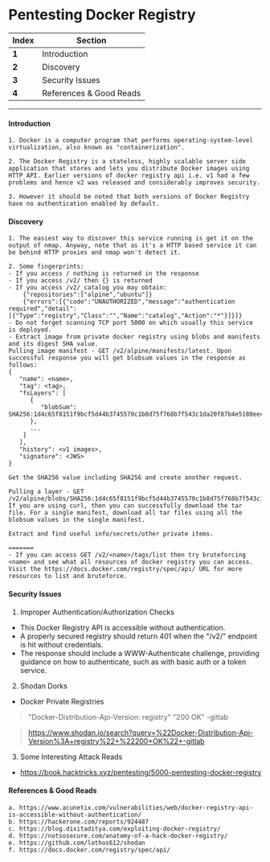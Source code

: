 #  Pentesting Docker Registry
Index | Section
--- | ---
**1** | Introduction 
**2** | Discovery
**3** | Security Issues
**4** | References & Good Reads

___
#### Introduction
```
1. Docker is a computer program that performs operating-system-level virtualization, also known as "containerization".

2. The Docker Registry is a stateless, highly scalable server side application that stores and lets you distribute Docker images using HTTP API. Earlier versions of docker registry api i.e. v1 had a few problems and hence v2 was released and considerably improves security. 

3. However it should be noted that both versions of Docker Registry have no authentication enabled by default.
```


#### Discovery
```
1. The easiest way to discover this service running is get it on the output of nmap. Anyway, note that as it's a HTTP based service it can be behind HTTP proxies and nmap won't detect it.

2. Some fingerprints:
- If you access / nothing is returned in the response
- If you access /v2/ then {} is returned
- If you access /v2/_catalog you may obtain:
	{"repositories":["alpine","ubuntu"]}
	{"errors":[{"code":"UNAUTHORIZED","message":"authentication required","detail":[{"Type":"registry","Class":"","Name":"catalog","Action":"*"}]}]}
- Do not forget scanning TCP port 5000 on which usually this service is deployed.
- Extract image from private docker registry using blobs and manifests and its digest SHA value.
Pulling image manifest - GET /v2/alpine/manifests/latest. Upon successful response you will get blobsum values in the response as follows:
{
   "name": <name>,
   "tag": <tag>,
   "fsLayers": [
      {
         "blobSum": SHA256:1d4c65f8151f9bcf5d44b3745570c1b8d75f768b7f543c1da20f87b4e5180eec
      },
      ...
    ]
   ],
   "history": <v1 images>,
   "signature": <JWS>
}

Get the SHA256 value including SHA256 and create another request.

Pulling a layer - GET /v2/alpine/blobs/SHA256:1d4c65f8151f9bcf5d44b3745570c1b8d75f768b7f543c1da20f87b4e5180eec
If you are using curl, then you can successfully download the tar file. For a single manifest, download all tar files using all the blobsum values in the single manifest.

Extract and find useful info/secrets/other private items.

=======
- If you can access GET /v2/<name>/tags/list then try bruteforcing <name> and see what all resources of docker registry you can access. Visit the https://docs.docker.com/registry/spec/api/ URL for more resources to list and bruteforce.

```

#### Security Issues

1. Improper Authentication/Authorization Checks
- This Docker Registry API is accessible without authentication. 
- A properly secured registry should return 401 when the "/v2/" endpoint is hit without credentials. 
- The response should include a WWW-Authenticate challenge, providing guidance on how to authenticate, such as with basic auth or a token service.


2. Shodan Dorks 
- Docker Private Registries

> "Docker-Distribution-Api-Version: registry" "200 OK" -gitlab

> https://www.shodan.io/search?query=%22Docker-Distribution-Api-Version%3A+registry%22+%22200+OK%22+-gitlab

3. Some Interesting Attack Reads
- https://book.hacktricks.xyz/pentesting/5000-pentesting-docker-registry



#### References & Good Reads

```
a. https://www.acunetix.com/vulnerabilities/web/docker-registry-api-is-accessible-without-authentication/
b. https://hackerone.com/reports/924487
c. https://blog.dixitaditya.com/exploiting-docker-registry/
d. https://notsosecure.com/anatomy-of-a-hack-docker-registry/
e. https://github.com/lothos612/shodan
f. https://docs.docker.com/registry/spec/api/
```

